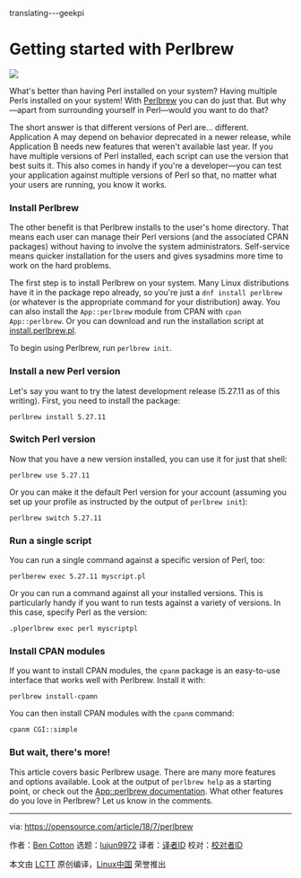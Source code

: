 translating---geekpi

Getting started with Perlbrew
======

![](https://opensource.com/sites/default/files/styles/image-full-size/public/lead-images/coffee_cafe_brew_laptop_desktop.jpg?itok=G-n1o1-o)

What's better than having Perl installed on your system? Having multiple Perls installed on your system! With [Perlbrew][1] you can do just that. But why—apart from surrounding yourself in Perl—would you want to do that?

The short answer is that different versions of Perl are… different. Application A may depend on behavior deprecated in a newer release, while Application B needs new features that weren't available last year. If you have multiple versions of Perl installed, each script can use the version that best suits it. This also comes in handy if you're a developer—you can test your application against multiple versions of Perl so that, no matter what your users are running, you know it works.

### Install Perlbrew

The other benefit is that Perlbrew installs to the user's home directory. That means each user can manage their Perl versions (and the associated CPAN packages) without having to involve the system administrators. Self-service means quicker installation for the users and gives sysadmins more time to work on the hard problems.

The first step is to install Perlbrew on your system. Many Linux distributions have it in the package repo already, so you're just a `dnf install perlbrew` (or whatever is the appropriate command for your distribution) away. You can also install the `App::perlbrew` module from CPAN with `cpan App::perlbrew`. Or you can download and run the installation script at [install.perlbrew.pl][2].

To begin using Perlbrew, run `perlbrew init`.

### Install a new Perl version

Let's say you want to try the latest development release (5.27.11 as of this writing). First, you need to install the package:
```
perlbrew install 5.27.11

```

### Switch Perl version

Now that you have a new version installed, you can use it for just that shell:
```
perlbrew use 5.27.11

```

Or you can make it the default Perl version for your account (assuming you set up your profile as instructed by the output of `perlbrew init`):
```
perlbrew switch 5.27.11

```

### Run a single script

You can run a single command against a specific version of Perl, too:
```
perlberew exec 5.27.11 myscript.pl

```

Or you can run a command against all your installed versions. This is particularly handy if you want to run tests against a variety of versions. In this case, specify Perl as the version:
```
.plperlbrew exec perl myscriptpl

```

### Install CPAN modules

If you want to install CPAN modules, the `cpanm` package is an easy-to-use interface that works well with Perlbrew. Install it with:
```
perlbrew install-cpamn

```

You can then install CPAN modules with the `cpanm` command:
```
cpanm CGI::simple

```

### But wait, there's more!

This article covers basic Perlbrew usage. There are many more features and options available. Look at the output of `perlbrew help` as a starting point, or check out the [App::perlbrew documentation][3]. What other features do you love in Perlbrew? Let us know in the comments.

--------------------------------------------------------------------------------

via: https://opensource.com/article/18/7/perlbrew

作者：[Ben Cotton][a]
选题：[lujun9972](https://github.com/lujun9972)
译者：[译者ID](https://github.com/译者ID)
校对：[校对者ID](https://github.com/校对者ID)

本文由 [LCTT](https://github.com/LCTT/TranslateProject) 原创编译，[Linux中国](https://linux.cn/) 荣誉推出

[a]:https://opensource.com/users/bcotton
[1]:https://perlbrew.pl/
[2]:https://raw.githubusercontent.com/gugod/App-perlbrew/master/perlbrew-install
[3]:https://metacpan.org/pod/App::perlbrew
